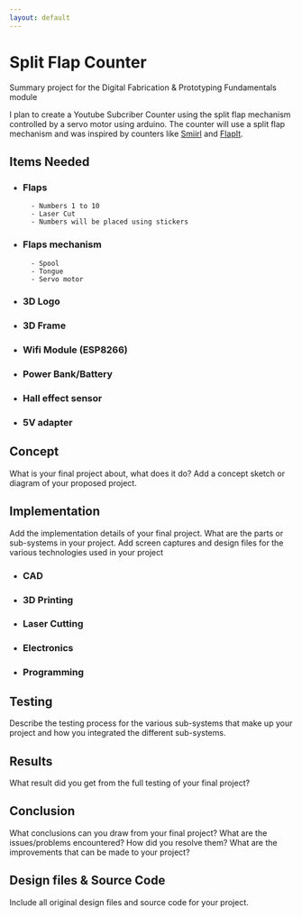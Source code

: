 ```yaml
---
layout: default
---
```


# Split Flap Counter
Summary project for the Digital Fabrication & Prototyping Fundamentals module

I plan to create a Youtube Subcriber Counter using the split flap mechanism controlled by a servo motor using arduino. The counter will use a split flap mechanism and was inspired by counters like [Smiirl](https://www.smiirl.com/en/store?gclid=EAIaIQobChMIvvTDg8Ls6gIVlH0rCh0ipgDZEAAYASAAEgKEMfD_BwE) and [FlapIt](https://www.flapit.com/).

## Items Needed

- ### Flaps
		- Numbers 1 to 10
		- Laser Cut
		- Numbers will be placed using stickers
- ### Flaps mechanism
		- Spool
		- Tongue
		- Servo motor
- ### 3D Logo
- ### 3D Frame
- ### Wifi Module (ESP8266)
- ### Power Bank/Battery
- ### Hall effect sensor
- ### 5V adapter		

## Concept

What is your final project about, what does it do? Add a concept sketch or diagram of your proposed project.

## Implementation

Add the implementation details of your final project. What are the parts or sub-systems in your project. Add screen captures and design files for the various technologies used in your project

- ### CAD
- ### 3D Printing
- ### Laser Cutting
- ### Electronics
- ### Programming

## Testing

Describe the testing process for the various sub-systems that make up your project and how you integrated the different sub-systems.

## Results

What result did you get from the full testing of your final project?

## Conclusion

What conclusions can you draw from your final project? What are the issues/problems encountered? How did you resolve them? What are the improvements that can be made to your project?

## Design files & Source Code

Include all original design files and source code for your project.
